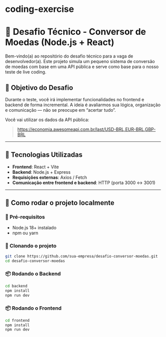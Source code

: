 # coding-exercise

# 💱 Desafio Técnico - Conversor de Moedas (Node.js + React)

Bem-vindo(a) ao repositório do desafio técnico para a vaga de desenvolvedor(a). Este projeto simula um pequeno sistema de conversão de moedas com base em uma API pública e serve como base para o nosso teste de live coding.

## 📝 Objetivo do Desafio

Durante o teste, você irá implementar funcionalidades no frontend e backend de forma incremental. A ideia é avaliarmos sua lógica, organização e comunicação — não se preocupe em “acertar tudo”.

Você vai utilizar os dados da API pública:
> https://economia.awesomeapi.com.br/last/USD-BRL,EUR-BRL,GBP-BRL

---

## 🧰 Tecnologias Utilizadas

- **Frontend**: React + Vite
- **Backend**: Node.js + Express
- **Requisições externas**: Axios / Fetch
- **Comunicação entre frontend e backend**: HTTP (porta 3000 ↔ 3001)

---

## 🚀 Como rodar o projeto localmente

### 🔧 Pré-requisitos

- Node.js 18+ instalado
- npm ou yarn

### 📁 Clonando o projeto

```bash
git clone https://github.com/sua-empresa/desafio-conversor-moedas.git
cd desafio-conversor-moedas
```

### 📦 Rodando o Backend

```bash
cd backend
npm install
npm run dev
```

### 📦 Rodando o Frontend

```bash
cd frontend
npm install
npm run dev
```